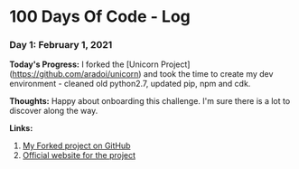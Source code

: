 # 100 Days Of Code - Log

### Day 1: February 1, 2021

**Today's Progress:** I forked the [Unicorn Project] (https://github.com/aradoi/unicorn) and took the time to create my dev environment - cleaned old python2.7, updated pip, npm and cdk. 

**Thoughts:** Happy about onboarding this challenge. I'm sure there is a lot to discover along the way.

**Links:**

1. [My Forked project on GitHub](https://github.com/aradoi/unicorn.git)
2. [Official website for the project](https://www.matscloud.com/docs/unicorn-project/workshop/)
